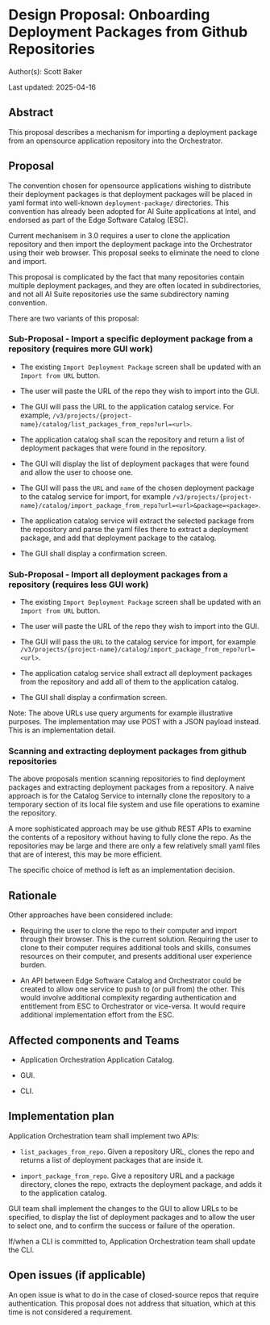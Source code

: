 # Design Proposal: Onboarding Deployment Packages from Github Repositories

Author(s): Scott Baker

Last updated: 2025-04-16

## Abstract

This proposal describes a mechanism for importing a deployment package from an opensource
application repository into the Orchestrator.

## Proposal

The convention chosen for opensource applications wishing to distribute their deployment packages
is that deployment packages will be placed in yaml format into well-known `deployment-package/` directories. This
convention has already been adopted for AI Suite applications at Intel, and endorsed as part of the
Edge Software Catalog (ESC).

Current mechanisem in 3.0 requires a user to clone the application repository and then import the deployment
package into the Orchestrator using their web browser. This proposal seeks to eliminate the need
to clone and import.

This proposal is complicated by the fact that many repositories contain multiple deployment
packages, and they are often located in subdirectories, and not all AI Suite repositories use the
same subdirectory naming convention.

There are two variants of this proposal:

### Sub-Proposal - Import a specific deployment package from a repository (requires more GUI work)

- The existing `Import Deployment Package` screen shall be updated with an `Import from URL` button.

- The user will paste the URL of the repo they wish to import into the GUI.

- The GUI will pass the URL to the application catalog service. For example, `/v3/projects/{project-name}/catalog/list_packages_from_repo?url=<url>`.

- The application catalog shall scan the repository and return a list of deployment packages that were found in the
  repository.

- The GUI will display the list of deployment packages that were found and allow the user to choose one.

- The GUI will pass the `URL` and `name` of the chosen deployment package to the catalog service
  for import, for example `/v3/projects/{project-name}/catalog/import_package_from_repo?url=<url>&package=<package>`.

- The application catalog service will extract the selected package from the repository and
  parse the yaml files there to extract a deployment package, and add that deployment package to the catalog.

- The GUI shall display a confirmation screen.

### Sub-Proposal - Import all deployment packages from a repository (requires less GUI work)

- The existing `Import Deployment Package` screen shall be updated with an `Import from URL` button.

- The user will paste the URL of the repo they wish to import into the GUI.

- The GUI will pass the `URL` to the catalog service
  for import, for example `/v3/projects/{project-name}/catalog/import_package_from_repo?url=<url>`.

- The application catalog service shall extract all deployment packages from the repository and
  add all of them to the application catalog.

- The GUI shall display a confirmation screen.

Note: The above URLs use query arguments for example illustrative purposes. The implementation may use POST
with a JSON payload instead. This is an implementation detail.

### Scanning and extracting deployment packages from github repositories

The above proposals mention scanning repositories to find deployment packages and extracting
deployment packages from a repository. A naive approach is for the Catalog Service to internally clone
the repository to a temporary section of its local file system and use file operations to examine
the repository.

A more sophisticated approach may be use github REST APIs to examine the contents of a repository
without having to fully clone the repo. As the repositories may be large and there are only a few
relatively small yaml files that are of interest, this may be more efficient.

The specific choice of method is left as an implementation decision.

## Rationale

Other approaches have been considered include:

- Requiring the user to clone the repo to their computer and import through their browser.
  This is the current solution. Requiring the user to clone to their computer requires additional
  tools and skills, consumes resources on their computer, and presents additional user experience
  burden.

- An API between Edge Software Catalog and Orchestrator could be created to allow one service to push to
  (or pull from) the other. This would involve additional complexity regarding authentication and
  entitlement from ESC to Orchestrator or vice-versa. It would require additional implementation effort
  from the ESC.

## Affected components and Teams

- Application Orchestration Application Catalog.

- GUI.

- CLI.

## Implementation plan

Application Orchestration team shall implement two APIs:

- `list_packages_from_repo`. Given a repository URL, clones the repo and returns a list of deployment packages
  that are inside it.

- `import_package_from_repo`. Give a repository URL and a package directory, clones the repo, extracts the
  deployment package, and adds it to the application catalog.

GUI team shall implement the changes to the GUI to allow URLs to be specified, to display the
list of deployment packages and to allow the user to select one, and to confirm the success or
failure of the operation.

If/when a CLI is committed to, Application Orchestration team shall update the CLI.

## Open issues (if applicable)

An open issue is what to do in the case of closed-source repos that require authentication. This
proposal does not address that situation, which at this time is not considered a requirement.
